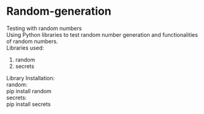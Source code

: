 # Random-generation
Testing with random numbers  
Using Python libraries to test random number generation and functionalities of random numbers.  
Libraries used:  
1. random  
2. secrets  

Library Installation:  
random:  
pip install random  
secrets:  
pip install secrets  

